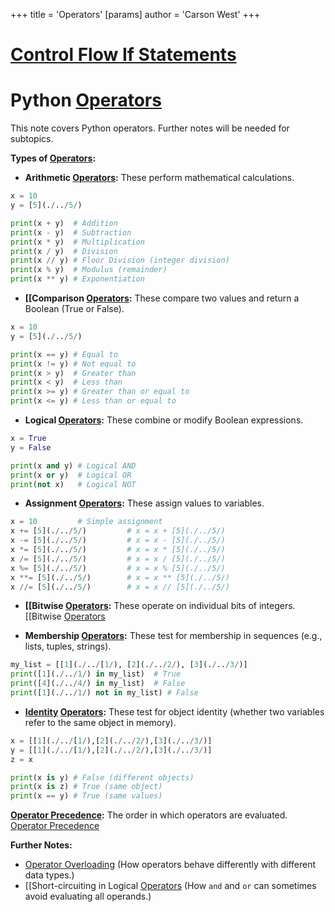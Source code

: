 +++
 title = 'Operators'
[params]
	author = 'Carson West'
+++
# [Control Flow If Statements](./../control-flow-if-statements/)
# Python [Operators](./../operators/) 
This note covers Python operators.  Further notes will be needed for subtopics.

**Types of [Operators](./../operators/):**

* **Arithmetic [Operators](./../operators/):**  These perform mathematical calculations.

```python
x = 10
y = [5](./../5/)

print(x + y)  # Addition
print(x - y)  # Subtraction
print(x * y)  # Multiplication
print(x / y)  # Division
print(x // y) # Floor Division (integer division)
print(x % y)  # Modulus (remainder)
print(x ** y) # Exponentiation
```

* **[[Comparison [Operators](./../operators/):** These compare two values and return a Boolean (True or False).

```python
x = 10
y = [5](./../5/)

print(x == y) # Equal to
print(x != y) # Not equal to
print(x > y)  # Greater than
print(x < y)  # Less than
print(x >= y) # Greater than or equal to
print(x <= y) # Less than or equal to
```

* **Logical [Operators](./../operators/):** These combine or modify Boolean expressions.

```python
x = True
y = False

print(x and y) # Logical AND
print(x or y)  # Logical OR
print(not x)   # Logical NOT
```

* **Assignment [Operators](./../operators/):** These assign values to variables.

```python
x = 10         # Simple assignment
x += [5](./../5/)         # x = x + [5](./../5/)
x -= [5](./../5/)         # x = x - [5](./../5/)
x *= [5](./../5/)         # x = x * [5](./../5/)
x /= [5](./../5/)         # x = x / [5](./../5/)
x %= [5](./../5/)         # x = x % [5](./../5/)
x **= [5](./../5/)        # x = x ** [5](./../5/)
x //= [5](./../5/)        # x = x // [5](./../5/)

```

* **[[Bitwise [Operators](./../operators/):** These operate on individual bits of integers. [[Bitwise [Operators](./../operators/)

* **Membership [Operators](./../operators/):** These test for membership in sequences (e.g., lists, tuples, strings).

```python
my_list = [[1](./../[1/), [2](./../2/), [3](./../3/)]
print([1](./../1/) in my_list)  # True
print([4](./../4/) in my_list)  # False
print([1](./../1/) not in my_list) # False

```

* **[Identity](./../identity/) [Operators](./../operators/):** These test for object identity (whether two variables refer to the same object in memory).

```python
x = [[1](./../[1/),[2](./../2/),[3](./../3/)]
y = [[1](./../[1/),[2](./../2/),[3](./../3/)]
z = x

print(x is y) # False (different objects)
print(x is z) # True (same object)
print(x == y) # True (same values)


```

**[Operator Precedence](./../operator-precedence/):**  The order in which operators are evaluated.  [Operator Precedence](./../operator-precedence/)


**Further Notes:**

* [Operator Overloading](./../operator-overloading/) (How operators behave differently with different data types.)
* [[Short-circuiting in Logical [Operators](./../operators/) (How `and` and `or` can sometimes avoid evaluating all operands.)

